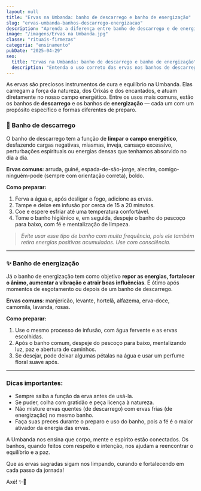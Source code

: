 ```yaml
---
layout: null
title: "Ervas na Umbanda: banho de descarrego e banho de energização"
slug: "ervas-umbanda-banhos-descarrego-energizacao"
description: "Aprenda a diferença entre banho de descarrego e de energização e como preparar cada um com segurança e fé."
image: "/imagens/Ervas na Umbanda.jpg"
classe: "rituais-firmezas"
categoria: "ensinamento"
pubDate: "2025-04-29"
seo:
  title: "Ervas na Umbanda: banho de descarrego e banho de energização"
  description: "Entenda o uso correto das ervas nos banhos de descarrego e energização e fortaleça sua conexão com a espiritualidade na Umbanda."
---
```


As ervas são preciosos instrumentos de cura e equilíbrio na Umbanda. Elas carregam a força da natureza, dos Orixás e dos encantados, e atuam diretamente no nosso campo energético. Entre os usos mais comuns, estão os banhos de **descarrego** e os banhos de **energização** — cada um com um propósito específico e formas diferentes de preparo.

### 🌿 Banho de descarrego

O banho de descarrego tem a função de **limpar o campo energético**, desfazendo cargas negativas, miasmas, inveja, cansaço excessivo, perturbações espirituais ou energias densas que tenhamos absorvido no dia a dia.

**Ervas comuns**: arruda, guiné, espada-de-são-jorge, alecrim, comigo-ninguém-pode (sempre com orientação correta), boldo.

**Como preparar:**
1. Ferva a água e, após desligar o fogo, adicione as ervas.
2. Tampe e deixe em infusão por cerca de 15 a 20 minutos.
3. Coe e espere esfriar até uma temperatura confortável.
4. Tome o banho higiênico e, em seguida, despeje o banho do pescoço para baixo, com fé e mentalização de limpeza.

> *Evite usar esse tipo de banho com muita frequência, pois ele também retira energias positivas acumuladas. Use com consciência.*

---

### ✨ Banho de energização

Já o banho de energização tem como objetivo **repor as energias, fortalecer o ânimo, aumentar a vibração e atrair boas influências**. É ótimo após momentos de esgotamento ou depois de um banho de descarrego.

**Ervas comuns**: manjericão, levante, hortelã, alfazema, erva-doce, camomila, lavanda, rosas.

**Como preparar:**
1. Use o mesmo processo de infusão, com água fervente e as ervas escolhidas.
2. Após o banho comum, despeje do pescoço para baixo, mentalizando luz, paz e abertura de caminhos.
3. Se desejar, pode deixar algumas pétalas na água e usar um perfume floral suave após.

---

### Dicas importantes:

- Sempre saiba a função da erva antes de usá-la.
- Se puder, colha com gratidão e peça licença à natureza.
- Não misture ervas quentes (de descarrego) com ervas frias (de energização) no mesmo banho.
- Faça suas preces durante o preparo e uso do banho, pois a fé é o maior ativador da energia das ervas.

A Umbanda nos ensina que corpo, mente e espírito estão conectados. Os banhos, quando feitos com respeito e intenção, nos ajudam a reencontrar o equilíbrio e a paz.

Que as ervas sagradas sigam nos limpando, curando e fortalecendo em cada passo da jornada!

Axé! ✨🌿
